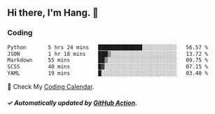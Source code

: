 ## Hi there, I'm Hang. 👋

### Coding

<!--START_SECTION:waka-->

```txt
Python       5 hrs 24 mins   ██████████████░░░░░░░░░░░   56.57 %
JSON         1 hr 18 mins    ███▒░░░░░░░░░░░░░░░░░░░░░   13.72 %
Markdown     55 mins         ██▒░░░░░░░░░░░░░░░░░░░░░░   09.75 %
SCSS         40 mins         █▓░░░░░░░░░░░░░░░░░░░░░░░   07.15 %
YAML         19 mins         █░░░░░░░░░░░░░░░░░░░░░░░░   03.40 %
```

<!--END_SECTION:waka-->

🎉 Check My [Coding Calendar](https://github-chart-huhuhang.vercel.app/huhuhang).

##### ✓ Automatically updated by [GitHub Action](https://github.com/huhuhang/huhuhang/actions).

